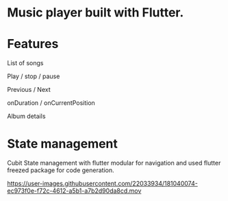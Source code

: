 # Music player built with Flutter. 

# Features

List of songs

Play / stop / pause

Previous / Next

onDuration / onCurrentPosition

Album details

# State management 

Cubit State management with flutter modular for navigation and used flutter freezed package for code generation.



https://user-images.githubusercontent.com/22033934/181040074-ec973f0e-f72c-4612-a5b1-a7b2d90da8cd.mov





